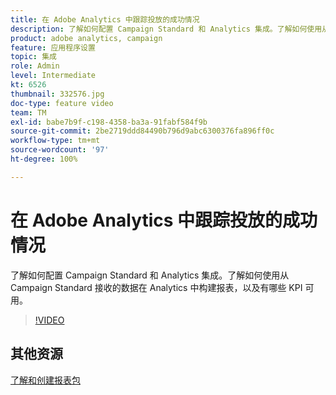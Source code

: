 ```yaml
---
title: 在 Adobe Analytics 中跟踪投放的成功情况
description: 了解如何配置 Campaign Standard 和 Analytics 集成。了解如何使用从 Campaign Standard 接收的数据在 Analytics 中构建报表，以及有哪些 KPI 可用。
product: adobe analytics, campaign
feature: 应用程序设置
topic: 集成
role: Admin
level: Intermediate
kt: 6526
thumbnail: 332576.jpg
doc-type: feature video
team: TM
exl-id: babe7b9f-c198-4358-ba3a-91fabf584f9b
source-git-commit: 2be2719ddd84490b796d9abc6300376fa896ff0c
workflow-type: tm+mt
source-wordcount: '97'
ht-degree: 100%

---
```


# 在 Adobe Analytics 中跟踪投放的成功情况

了解如何配置 Campaign Standard 和 Analytics 集成。了解如何使用从 Campaign Standard 接收的数据在 Analytics 中构建报表，以及有哪些 KPI 可用。

>[!VIDEO](https://video.tv.adobe.com/v/332576/?quality=12)

## 其他资源

[了解和创建报表包](https://experienceleague.adobe.com/docs/analytics-learn/tutorials/intro-to-analytics/analytics-basics/understanding-and-creating-report-suites.html?lang=zh-Hans#intro-to-analytics)
